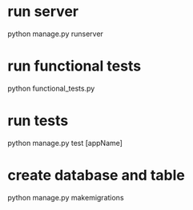 # run server
python manage.py runserver

# run functional tests
python functional_tests.py

# run tests
python manage.py test [appName]

# create database and table
python manage.py makemigrations